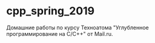 # cpp_spring_2019
Домашние работы по курсу Техноатома "Углубленное программирование на C/C++" от Mail.ru.

